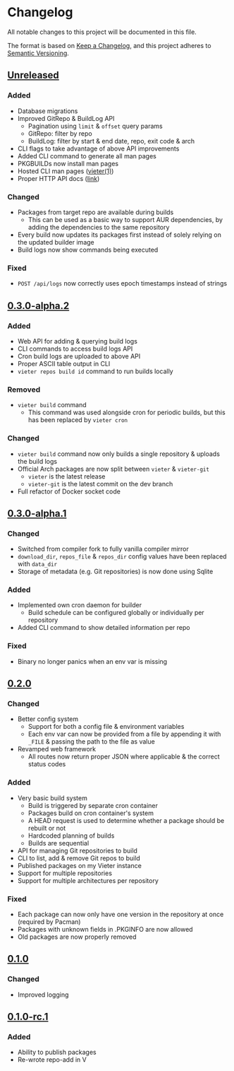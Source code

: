 # Changelog

All notable changes to this project will be documented in this file.

The format is based on [Keep a Changelog](https://keepachangelog.com/en/1.0.0/),
and this project adheres to [Semantic Versioning](https://semver.org/spec/v2.0.0.html).

## [Unreleased](https://git.rustybever.be/vieter/vieter/src/branch/dev)

### Added

* Database migrations
* Improved GitRepo & BuildLog API
    * Pagination using `limit` & `offset` query params
    * GitRepo: filter by repo
    * BuildLog: filter by start & end date, repo, exit code & arch
* CLI flags to take advantage of above API improvements
* Added CLI command to generate all man pages
* PKGBUILDs now install man pages
* Hosted CLI man pages ([vieter(1)](https://rustybever.be/man/vieter/vieter.1.html))
* Proper HTTP API docs ([link](https://rustybever.be/docs/vieter/api/))

### Changed

* Packages from target repo are available during builds
    * This can be used as a basic way to support AUR dependencies, by adding
      the dependencies to the same repository
* Every build now updates its packages first instead of solely relying on the
  updated builder image
* Build logs now show commands being executed

### Fixed

* `POST /api/logs` now correctly uses epoch timestamps instead of strings

## [0.3.0-alpha.2](https://git.rustybever.be/vieter/vieter/src/tag/0.3.0-alpha.2)

### Added

* Web API for adding & querying build logs
* CLI commands to access build logs API
* Cron build logs are uploaded to above API
* Proper ASCII table output in CLI
* `vieter repos build id` command to run builds locally

### Removed

* `vieter build` command
    * This command was used alongside cron for periodic builds, but this has
      been replaced by `vieter cron`

### Changed

* `vieter build` command now only builds a single repository & uploads the
  build logs
* Official Arch packages are now split between `vieter` & `vieter-git`
    * `vieter` is the latest release
    * `vieter-git` is the latest commit on the dev branch
* Full refactor of Docker socket code

## [0.3.0-alpha.1](https://git.rustybever.be/vieter/vieter/src/tag/0.3.0-alpha.1)

### Changed

* Switched from compiler fork to fully vanilla compiler mirror
* `download_dir`, `repos_file` & `repos_dir` config values have been replaced
  with `data_dir`
* Storage of metadata (e.g. Git repositories) is now done using Sqlite

### Added

* Implemented own cron daemon for builder
    * Build schedule can be configured globally or individually per repository
* Added CLI command to show detailed information per repo

### Fixed

* Binary no longer panics when an env var is missing

## [0.2.0](https://git.rustybever.be/vieter/vieter/src/tag/0.2.0)

### Changed

* Better config system
    * Support for both a config file & environment variables
    * Each env var can now be provided from a file by appending it with `_FILE`
      & passing the path to the file as value
* Revamped web framework
    * All routes now return proper JSON where applicable & the correct status
      codes

### Added

* Very basic build system
    * Build is triggered by separate cron container
    * Packages build on cron container's system
    * A HEAD request is used to determine whether a package should be rebuilt
      or not
    * Hardcoded planning of builds
    * Builds are sequential
* API for managing Git repositories to build
* CLI to list, add & remove Git repos to build
* Published packages on my Vieter instance
* Support for multiple repositories
* Support for multiple architectures per repository

### Fixed

* Each package can now only have one version in the repository at once
  (required by Pacman)
* Packages with unknown fields in .PKGINFO are now allowed
* Old packages are now properly removed

## [0.1.0](https://git.rustybever.be/vieter/vieter/src/tag/0.1.0)

### Changed

* Improved logging

## [0.1.0-rc.1](https://git.rustybever.be/vieter/vieter/src/tag/0.1.0-rc.1)

### Added

* Ability to publish packages
* Re-wrote repo-add in V
